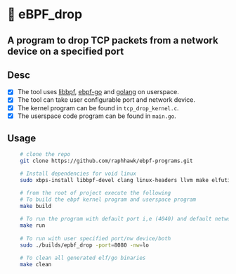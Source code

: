 # 🐝   eBPF_drop
## A program to drop TCP packets from a network device on a specified port

## Desc
- [x] The tool uses [libbpf](https://github.com/libbpf/libbpf), [ebpf-go](https://ebpf-go.dev/) and [golang](https://go.dev/) on userspace.
- [x] The tool can take user configurable port and network device.
- [x] The kernel program can be found in `tcp_drop_kernel.c`.
- [x] The userspace code program can be found in `main.go`.

## Usage
```bash
    # clone the repo
    git clone https://github.com/raphhawk/ebpf-programs.git

    # Install dependencies for void linux
    sudo xbps-install libbpf-devel clang linux-headers llvm make elfutils-devel bpftool bpftrace netcat go 

    # from the root of project execute the following 
    # To build the ebpf kernel program and userspace program
    make build
    
    # To run the program with default port i,e (4040) and default network i,e (loopback)
    make run
    
    # To run with user specified port/nw device/both 
    sudo ./builds/epbf_drop -port=8080 -nw=lo

    # To clean all generated elf/go binaries
    make clean
```

